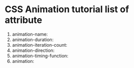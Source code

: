 # CSS Animation tutorial list of attribute

1. animation-name:
2. animation-duration:
3. animation-iteration-count:
4. animation-direction:
5. animation-timing-function:
6. animation: